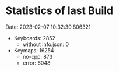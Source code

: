# Statistics of last Build

Date: 2023-02-07 10:32:30.806321

- Keyboards: 2852
  - without info.json: 0
- Keymaps: 16254
  - no-cpp: 873
  - error: 6048
